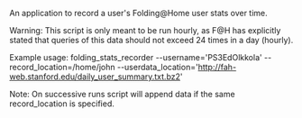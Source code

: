 An application to record a user's Folding@Home user stats over time.

Warning: This script is only meant to be run hourly, as F@H has explicitly
  stated that queries of this data should not exceed 24 times in a day (hourly).

Example usage:
  folding_stats_recorder --username='PS3EdOlkkola' --record_location=/home/john
    --userdata_location='http://fah-web.stanford.edu/daily_user_summary.txt.bz2'

Note: On successive runs script will append data if the same record_location is
  specified.